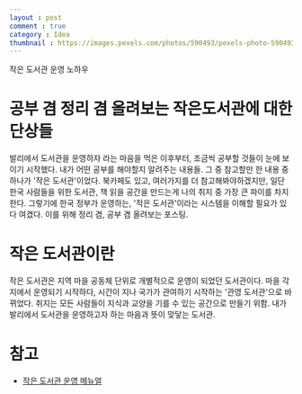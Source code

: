```yaml
---
layout : post
comment : true
category : Idea
thumbnail : https://images.pexels.com/photos/590493/pexels-photo-590493.jpeg?auto=compress&cs=tinysrgb&dpr=2&h=650&w=940
---
```

작은 도서관 운영 노하우

# 공부 겸 정리 겸 올려보는 작은도서관에 대한 단상들

발리에서 도서관을 운영하자 라는 마음을 먹은 이후부터, 조금씩 공부할 것들이 눈에 보이기 시작했다.
내가 어떤 공부를 해야할지 알려주는 내용들. 그 중 참고할만 한 내용 중 하나가 '작은 도서관'이었다.
북카페도 있고, 여러가지를 더 참고해봐야하겠지만, 일단 한국 사람들을 위한 도서관, 책 읽을 공간을 만드는게 나의 취지 중 가장 큰 파이를 차지한다.
그렇기에 한국 정부가 운영하는, '작은 도서관'이라는 시스템을 이해할 필요가 있다 여겼다.
이를 위해 정리 겸, 공부 겸 올려보는 포스팅.

# 작은 도서관이란

작은 도서관은 지역 마을 공동체 단위로 개별적으로 운영이 되었던 도서관이다. 마을 각지에서 운영되기 시작하다, 시간이 지나 국가가 관여하기 시작하는 '관영 도서관'으로 바뀌었다. 취지는 
모든 사람들이 지식과 교양을 기를 수 있는 공간으로 만들기 위함. 내가 발리에서 도서관을 운영하고자 하는 마음과 뜻이 맞닿는 도서관.

# 참고 

- [작은 도서관 운영 메뉴얼](http://www.smalllibrary.org/contents/2015/11/25/ab1f2cb6-710e-4e39-855b-7400ec6de5d3.pdf)